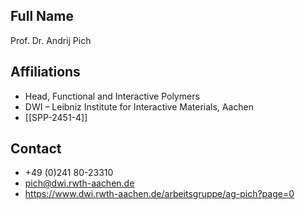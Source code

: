 ## Full Name
Prof. Dr. Andrij Pich

## Affiliations
- Head, Functional and Interactive Polymers
- DWI – Leibniz Institute for Interactive Materials, Aachen
- [[SPP-2451-4]]
## Contact
- +49 (0)241 80-23310
- pich@dwi.rwth-aachen.de
- https://www.dwi.rwth-aachen.de/arbeitsgruppe/ag-pich?page=0
